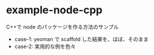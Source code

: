 # example-node-cpp

C++で node のパッケージを作る方法のサンプル

- case-1: yeoman で scaffold した結果を、ほぼ、そのまま
- case-2: 実用的な例を色々

